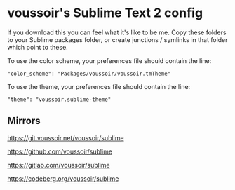 voussoir's Sublime Text 2 config
================================

If you download this you can feel what it's like to be me. Copy these folders to your Sublime packages folder, or create junctions / symlinks in that folder which point to these.

To use the color scheme, your preferences file should contain the line:

    "color_scheme": "Packages/voussoir/voussoir.tmTheme"

To use the theme, your preferences file should contain the line:

    "theme": "voussoir.sublime-theme"

## Mirrors

https://git.voussoir.net/voussoir/sublime

https://github.com/voussoir/sublime

https://gitlab.com/voussoir/sublime

https://codeberg.org/voussoir/sublime
